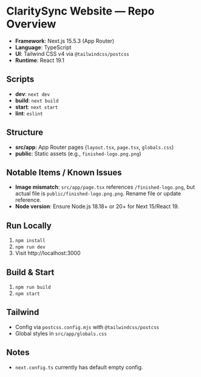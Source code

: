 # ClaritySync Website — Repo Overview

- **Framework**: Next.js 15.5.3 (App Router)
- **Language**: TypeScript
- **UI**: Tailwind CSS v4 via `@tailwindcss/postcss`
- **Runtime**: React 19.1

## Scripts
- **dev**: `next dev`
- **build**: `next build`
- **start**: `next start`
- **lint**: `eslint`

## Structure
- **src/app**: App Router pages (`layout.tsx`, `page.tsx`, `globals.css`)
- **public**: Static assets (e.g., `finished-logo.png.png`)

## Notable Items / Known Issues
- **Image mismatch**: `src/app/page.tsx` references `/finished-logo.png`, but actual file is `public/finished-logo.png.png`. Rename file or update reference.
- **Node version**: Ensure Node.js 18.18+ or 20+ for Next 15/React 19.

## Run Locally
1. `npm install`
2. `npm run dev`
3. Visit http://localhost:3000

## Build & Start
1. `npm run build`
2. `npm start`

## Tailwind
- Config via `postcss.config.mjs` with `@tailwindcss/postcss`
- Global styles in `src/app/globals.css`

## Notes
- `next.config.ts` currently has default empty config.